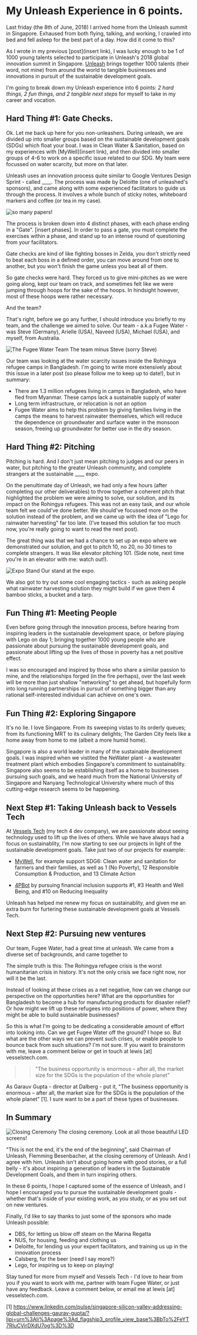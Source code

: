 # My Unleash Experience in 6 points.


Last friday (the 8th of June, 2018) I arrived home from the Unleash summit in Singapore. Exhaused from both flying, talking, and working, I crawled into bed and fell asleep for the best part of a day. How did it come to this? 

As I wrote in my previous [post](insert link), I was lucky enough to be 1 of 1000 young talents selected to participate in Unleash's 2018 global innovation summit in Singapore. [Unleash](insert_link) brings together 1000 talents (their word, not mine) from around the world to tangible businesses and innovations in pursuit of the sustainable development goals. 

I'm going to break down my Unleash experience into 6 points: *2 hard things, 2 fun things, and 2 tangible next steps* for myself to take in my career and vocation.

## Hard Thing #1: Gate Checks.

Ok. Let me back up here for you non-unleashers. During unleash, we are divided up into smaller groups based on the sustainable development goals (SDGs) which float your boat. I was in Clean Water & Sanitation, based on my experiences with [MyWell](insert link), and then divided into smaller groups of 4-6 to work on a specific issue related to our SDG. My team were focussed on water scarcity, but more on that later.

Unleash uses an innovation process quite similar to Google Ventures Design Sprint - called ____. The process was made by Deloitte (one of unleashed's sponsors), and came along with some experienced facilitators to guide us through the process. It involves a whole bunch of sticky notes, whiteboard markers and coffee (or tea in my case). 

![so many papers!](./unleash_summary_pics/postits.JPG)

The process is broken down into 4 distinct phases, with each phase ending in a "Gate". [insert phases]. In order to pass a gate, you must complete the exercises within a phase, and stand up to an intense round of questioning from your facilitators.

Gate checks are kind of like fighting bosses in Zelda, you don't strictly need to beat each boss in a defined order, you can move around from one to another, but you won't finish the game unless you beat all of them. 

So gate checks were hard. They forced us to give mini-pitches as we were going along, kept our team on track, and sometimes felt like we were jumping through hoops for the sake of the hoops. In hindsight however, most of these hoops were rather necessary.


And the team?

That's right, before we go any further, I should introduce you briefly to my team, and the challenge we aimed to solve. Our team  - a.k.a Fugee Water - was Steve (Germany), Arielle (USA), Naveed (USA), Michael (USA), and myself, from Australia.

![The Fugee Water Team](./unleash_summary_pics/team_dinner.jpg)
The team minus Steve (sorry Steve)

Our team was looking at the water scarcity issues inside the Rohingya refugee camps in Bangladesh. I'm going to write more extensively about this issue in a later post (so please follow me to keep up to date!), but in summary:
- There are 1.3 million refugees living in camps in Bangladesh, who have fled from Myanmar. These camps lack a sustainable supply of water
- Long term infrastructure, or relocation is not an option
- Fugee Water aims to help this problem by giving families living in the camps the means to harvest rainwater themselves, which will reduce the dependence on groundwater and surface water in the monsoon season, freeing up groundwater for better use in the dry season. 


## Hard Thing #2: Pitching

Pitching is hard. And I don't just mean pitching to judges and our peers in water, but pitching to the greater Unleash community, and complete strangers at the sustainable ____ expo.

On the penultimate day of Unleash, we had only a few hours (after completing our other deliverables) to throw together a coherent pitch that highlighted the problem we were aiming to solve, our solution, and its impact on the Rohingya refugees. This was not an easy task, and our whole team felt we could've done better. We should've focussed more on the solution instead of the problem, and we came up with the idea of "Lego for rainwater harvesting" far too late. (I've teased this solution far too much now, you're really going to want to read the next post).

The great thing was that we had a chance to set up an expo where we demonstrated our solution, and got to pitch 10, no 20, no 30 times to complete strangers. It was like elevator pitching 101. (Side note, next time you're in an elevator with me: watch out!).

![Expo Stand](./unleash_summary_pics/expo.jpg)
Our stand at the expo.

We also got to try out some cool engaging tactics - such as asking people what rainwater harvesting solution they might build if we gave them 4 bamboo sticks, a bucket and a tarp.


## Fun Thing #1: Meeting People

Even before going through the innovation process, before hearing from inspiring leaders in the sustainable development space, or before playing with Lego on day 1; bringing together 1000 young people who are passionate about pursuing the sustainable development goals, and passionate about lifting up the lives of those in poverty has a net positive effect. 

I was so encouraged and inspired by those who share a similar passion to mine, and the relationships forged (in the fire perhaps), over the last week will be more than just shallow "networking" to get ahead, but hopefully form into long running partnerships in pursuit of something bigger than any rational self-interested individual can achieve on one's own.

## Fun Thing #2: Exploring Singapore

It's no lie. I love Singapore. From its sweeping vistas to its orderly queues; from its functioning MRT to its culinary delights; The Garden City feels like a home away from home to me (albeit a more humid home). 

Singapore is also a world leader in many of the sustainable development goals. I was inspired when we vistited the NeWater plant - a wastewater treatment plant which embodies Singapore's commitment to sustainablity. Singapore also seems to be establishing itself as a home to businesses pursuing such goals, and we heard much from the National University of Singapore and Nanyang Technological University where much of this cutting-edge research seems to be happening.


## Next Step #1: Taking Unleash back to Vessels Tech

At [Vessels Tech](vesselstech.com) (my tech 4 dev company), we are passionate about seeing technology used to lift up the lives of others. While we have always had a focus on sustainablity, I'm now starting to see our projects in light of the sustainable development goals. Take just two of our projects for example:

- [MyWell](https://vesselstech.com/mywell.html), for example support SDG6: Clean water and sanitation for farmers and their families, as well as 1 (No Poverty), 12 Responsible Consumption & Production, and 13 Climate Action

- [4PBot](https://4pbot.com/) by pursuing financial inclusion supports #1, #3 Health and Well Being, and #10 on Reducing Inequality

Unleash has helped me renew my focus on sustainablity, and given me an extra burn for furtering these sustainable development goals at Vessels Tech.


## Next Step #2: Pursuing new ventures

Our team, Fugee Water, had a great time at unleash. We came from a diverse set of backgrounds, and came together to 

The simple truth is this: The Rohingya refugee crisis is the worst humanitarian crisis in history. It's not the only crisis we face right now, nor will it be the last.

Instead of looking at these crises as a net negative, how can we change our perspective on the opportunities here? What are the opportunities for Bangladesh to become a hub for manufacturing products for disaster relief? Or how might we lift up these refugees into positions of power, where they might be able to build sustainable businesses?

So this is what I'm going to be dedicating a considerable amount of effort into looking into. Can we get Fugee Water off the ground? I hope so. But what are the other ways we can prevent such crises, or enable people to bounce back from such situations? I'm not sure. If you want to brainstorm with me, leave a comment below or get in touch at lewis [at] vesselstech.com.

>>"The business opportunity is enormous – after all, the market size for the SDGs is the population of the whole planet"

As Garauv Gupta - director at Dalberg - put it, "The business opportunity is enormous – after all, the market size for the SDGs is the population of the whole planet" [1]. I sure want to be a part of these types of businesses.


## In Summary

![Closing Ceremony](./unleash_summary_pics/closing_ceremony.jpg)
The closing ceremony. Look at all those beautiful LED screens!


"This is not the end, it's the end of the beginning", said Chairman of Unleash, Flemming Besenbacher, at the closing ceremony of Unleash. And I agree with him. Unleash isn't about going home with good stories, or a full belly - it's about inspiring a generation of leaders in the Sustainable Development Goals, and them in turn inspiring others.

In these 6 points, I hope I captured some of the essence of Unleash, and I hope I encouraged you to pursue the sustainable development goals - whether that's inside of your existing work, as you study, or as you set out on new ventures.

Finally, I'd like to say thanks to just some of the sponsors who made Unleash possible:
- DBS, for letting us blow off steam on the Marina Regatta
- NUS, for housing, feeding and clothing us
- Deloitte, for lending us your expert facilitators, and training us up in the innovation process
- Calsberg, for the beer (need I say more?)
- Lego, for inspiring us to keep on playing! 



Stay tuned for more from myself and Vessels Tech - I'd love to hear from you if you want to work with me, partner with team Fugee Water, or just have any feedback. Leave a comment below, or email me at lewis [at] vesselstech.com.


[1] https://www.linkedin.com/pulse/singapore-silicon-valley-addressing-global-challenges-gaurav-gupta/?lipi=urn%3Ali%3Apage%3Ad_flagship3_profile_view_base%3BbTo%2FeYT7RIuCVirDXdU7og%3D%3D